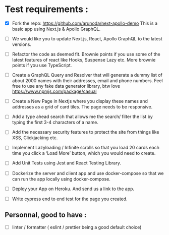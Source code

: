 # Test requirements :

- [x] Fork the repo: https://github.com/arunoda/next-apollo-demo This is a basic app
using Next.js &amp; Apollo GraphQL.
- [ ] We would like you to update Next.js, React, Apollo GraphQL to the latest versions.
- [ ] Refactor the code as deemed fit. Brownie points if you use some of the latest
features of react like Hooks, Suspense Lazy etc. More brownie points if you use
TypeScript.
- [ ] Create a GraphQL Query and Resolver that will generate a dummy list of about 2000
names with their addresses, email and phone numbers. Feel free to use any fake
data generator library, btw love https://www.npmjs.com/package/casual
- [ ] Create a New Page in Nextjs where you display these names and addresses as a grid
of card tiles. The page needs to be responsive.
- [ ] Add a type ahead search that allows me the search/ filter the list by typing the first
3-4 characters of a name.
- [ ] Add the necessary security features to protect the site from things like XSS,
Clickjacking etc.
- [ ] Implement Lazyloading / Infinite scrolls so that you load 20 cards each time you
click a ‘Load More’ button, which you would need to create.
- [ ] Add Unit Tests using Jest and React Testing Library.
- [ ] Dockerize the server and client app and use docker-compose so that we can run the
app locally using docker-compose.
- [ ] Deploy your App on Heroku. And send us a link to the app.
- [ ] Write cypress end to end test for the page you created.


## Personnal, good to have :
- [ ] linter / formatter ( eslint / prettier being a good default choice)